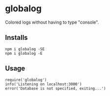 # globalog

Colored logs without having to type "console".

## Installs

```
npm i globalog -SE
npm i globalog -E
```

## Usage

```
require('globalog')
info('Listening on localhost:3000')
error('Database is not specified, exiting...')
```